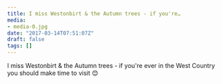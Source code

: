 ```yaml
---
title: I miss Westonbirt & the Autumn trees - if you're…
media:
- media-0.jpg
date: "2017-03-14T07:51:07Z"
draft: false
tags: []
---
```

I miss Westonbirt & the Autumn trees - if you're ever in the West Country you should make time to visit 😊
